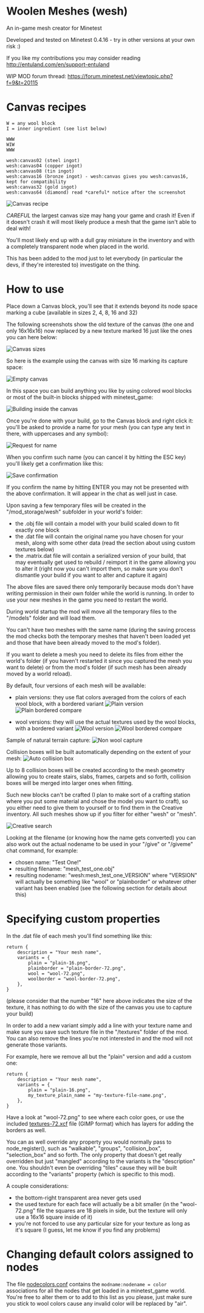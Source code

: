 # Woolen Meshes (wesh)
An in-game mesh creator for Minetest

Developed and tested on Minetest 0.4.16 - try in other versions at your own risk :)

If you like my contributions you may consider reading http://entuland.com/en/support-entuland

WIP MOD forum thread: https://forum.minetest.net/viewtopic.php?f=9&t=20115

# Canvas recipes

    W = any wool block
    I = inner ingredient (see list below)
    
    WWW
    WIW
    WWW
    
    wesh:canvas02 (steel ingot)
    wesh:canvas04 (copper ingot)
    wesh:canvas08 (tin ingot)
    wesh:canvas16 (bronze ingot) - wesh:canvas gives you wesh:canvas16, kept for compatibility
    wesh:canvas32 (gold ingot)
    wesh:canvas64 (diamond) read *careful* notice after the screenshot

![Canvas recipe](/screenshots/canvas-recipe.png)

*CAREFUL* the largest canvas size may hang your game and crash it! Even if it doesn't crash it will most likely produce a mesh that the game isn't able to deal with!

You'll most likely end up with a dull gray miniature in the inventory and with a completely transparent node when placed in the world.

This has been added to the mod just to let everybody (in particular the devs, if they're interested to) investigate on the thing.


# How to use
Place down a Canvas block, you'll see that it extends beyond its node space marking a cube (available in sizes 2, 4, 8, 16 and 32)

The following screenshots show the old texture of the canvas (the one and only 16x16x16) now replaced by a new texture marked 16 just like the ones you can here below:

![Canvas sizes](/screenshots/canvas-sizes.png)

So here is the example using the canvas with size 16 marking its capture space:

![Empty canvas](/screenshots/canvas-empty.png)

In this space you can build anything you like by using colored wool blocks or most of the built-in blocks shipped with minetest_game:

![Building inside the canvas](/screenshots/canvas-build.png)

Once you're done with your build, go to the Canvas block and right click it: you'll be asked to provide a name for your mesh (you can type any text in there, with uppercases and any symbol):

![Request for name](/screenshots/prompt-name.png)

When you confirm such name (you can cancel it by hitting the ESC key) you'll likely get a confirmation like this:

![Save confirmation](/screenshots/save-confirm.png)

If you confirm the name by hitting ENTER you may not be presented with the above confirmation. It will appear in the chat as well just in case.

Upon saving a few temporary files will be created in the "/mod_storage/wesh" subfolder in your world's folder:
- the .obj file will contain a model with your build scaled down to fit exactly one block
- the .dat file will contain the original name you have chosen for your mesh, along with some other data (read the section about using custom textures below)
- the .matrix.dat file will contain a serialized version of your build, that may eventually get used to rebuild / reimport it in the game allowing you to alter it (right now you can't import them, so make sure you don't dismantle your build if you want to alter and capture it again)

The above files are saved there only temporarily because mods don't have writing permission in their own folder while the world is running. In order to use your new meshes in the game you need to restart the world.

During world startup the mod will move all the temporary files to the "/models" folder and will load them.

You can't have two meshes with the same name (during the saving process the mod checks both the temporary meshes that haven't been loaded yet and those that have been already moved to the mod's folder).

If you want to delete a mesh you need to delete its files from either the world's folder (if you haven't restarted it since you captured the mesh you want to delete) or from the mod's folder (if such mesh has been already moved by a world reload).

By default, four versions of each mesh will be available:
- plain versions: they use flat colors averaged from the colors of each wool block, with a bordered variant
![Plain version](/screenshots/version-plain.png)
![Plain bordered compare](/screenshots/plain-bordered-compare.png)

- wool versions: they will use the actual textures used by the wool blocks, with a bordered variant
![Wool version](/screenshots/version-wool.png)
![Wool bordered compare](/screenshots/wool-bordered-compare.png)

Sample of natural terrain capture:
![Non wool capture](/screenshots/non-wool-capture.png)

Collision boxes will be built automatically depending on the extent of your mesh:
![Auto collision box](/screenshots/auto-collision-box.png)

Up to 8 collision boxes will be created according to the mesh geometry allowing you to create stairs, slabs, frames, carpets and so forth, collision boxes will be merged into larger ones when fitting.

Such new blocks can't be crafted (I plan to make sort of a crafting station where you put some material and chose the model you want to craft), so you either need to give them to yourself or to find them in the Creative inventory. All such meshes show up if you filter for either "wesh" or "mesh".

![Creative search](/screenshots/creative-search.png)

Looking at the filename (or knowing how the name gets converted) you can also work out the actual nodename to be used in your "/give" or "/giveme" chat command, for example:
- chosen name: "Test One!"
- resulting filename: "mesh_test_one.obj"
- resulting nodename: "wesh:mesh_test_one_VERSION" where "VERSION" will actually be something like "wool" or "plainborder" or whatever other variant has been enabled (see the following section for details about this)

# Specifying custom properties
In the .dat file of each mesh you'll find something like this:

    return {
        description = "Your mesh name",
        variants = {
            plain = "plain-16.png",
            plainborder = "plain-border-72.png",
            wool = "wool-72.png",
            woolborder = "wool-border-72.png",
        },
    }

(please consider that the number "16" here above indicates the size of the texture, it has nothing to do with the size of the canvas you use to capture your build)
    
In order to add a new variant simply add a line with your texture name and make sure you save such texture file in the "/textures" folder of the mod. You can also remove the lines you're not interested in and the mod will not generate those variants.

For example, here we remove all but the "plain" version and add a custom one:

    return {
        description = "Your mesh name",
        variants = {
            plain = "plain-16.png",
            my_texture_plain_name = "my-texture-file-name.png",
        },
    }

Have a look at "wool-72.png" to see where each color goes, or use the included [textures-72.xcf](/textures/textures-72.xcf) file (GIMP format) which has layers for adding the borders as well.

You can as well override any property you would normally pass to node_register(), such as "walkable", "groups", "collision_box", "selection_box" and so forth. The only property that doesn't get really overridden but just "mangled" according to the variants is the "description" one. You shouldn't even be overriding "tiles" cause they will be built according to the "variants" property (which is specific to this mod).

A couple considerations:
- the bottom-right transparent area never gets used
- the used texture for each face will actually be a bit smaller (in the "wool-72.png" file the squares are 18 pixels in side, but the texture will only use a 16x16 square inside of it)
- you're not forced to use any particular size for your texture as long as it's square (I guess, let me know if you find any problems)

# Changing default colors assigned to nodes

The file [nodecolors.conf](/nodecolors.conf) contains the `modname:nodename = color` associations for all the nodes that get loaded in a minetest_game world. You're free to alter them or to add to this list as you please, just make sure you stick to wool colors cause any invalid color will be replaced by "air".
